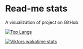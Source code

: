 # Read-me stats
A visualization of project on GitHub


[![Top Langs](https://github-readme-stats.vercel.app/api/top-langs/?username=vikreinok&layout=compact)](https://github.com/anuraghazra/github-readme-stats)



[![Viktors wakatime stats](https://github-readme-stats.vercel.app/api/wakatime?username=vikreinok)](https://github.com/vikreinok/readme-stats)
